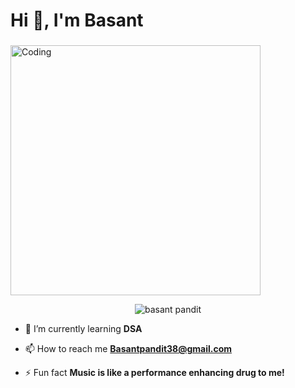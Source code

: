 <h1 align="left">Hi 👋, I'm Basant</h1>
<h3 align="left"></h3>
<img align="center" alt="Coding" width="400" src="https://r7q6w9z6.rocketcdn.me/career/wp-content/uploads/2020/03/hello.gif">
<p align="center"> <img src="https://komarev.com/ghpvc/?username=basantkumhar&label=Profile%20views&color=0e75b6&style=flat" alt="basant pandit" /> </p>

<!-- <p align="left"> <a href="https://github.com/ryo-ma/github-profile-trophy"><img src="https://github-profile-trophy.vercel.app/?username=Basantkumhaar" alt="Basant" /></a> </p> -->

- 🌱 I’m currently learning **DSA**

- 📫 How to reach me **Basantpandit38@gmail.com**

- ⚡ Fun fact **Music is like a performance enhancing drug to me!**

